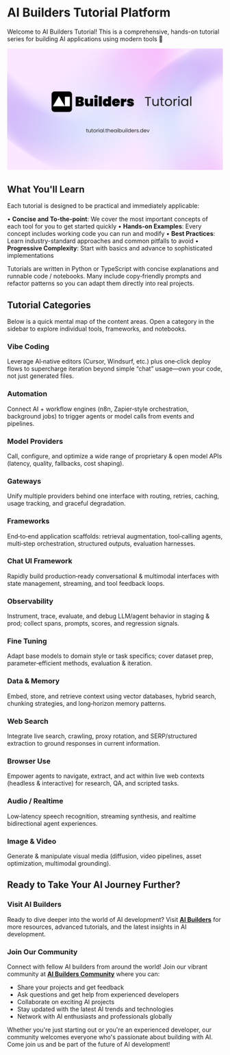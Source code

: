 # AI Builders Tutorial Platform

Welcome to AI Builders Tutorial! This is a comprehensive, hands-on tutorial series for building AI applications using modern tools 🚀

![AI Builders Tutorial Banner](public/github_banner.png)

## What You'll Learn

Each tutorial is designed to be practical and immediately applicable:

• **Concise and To-the-point**: We cover the most important concepts of each tool for you to get started quickly
• **Hands-on Examples**: Every concept includes working code you can run and modify
• **Best Practices**: Learn industry-standard approaches and common pitfalls to avoid
• **Progressive Complexity**: Start with basics and advance to sophisticated implementations

Tutorials are written in Python or TypeScript with concise explanations and runnable code / notebooks. Many include copy‑friendly prompts and refactor patterns so you can adapt them directly into real projects.



## Tutorial Categories

Below is a quick mental map of the content areas. Open a category in the sidebar to explore individual tools, frameworks, and notebooks.

### Vibe Coding
Leverage AI‑native editors (Cursor, Windsurf, etc.) plus one‑click deploy flows to supercharge iteration beyond simple “chat” usage—own your code, not just generated files.

### Automation
Connect AI + workflow engines (n8n, Zapier‑style orchestration, background jobs) to trigger agents or model calls from events and pipelines.

### Model Providers
Call, configure, and optimize a wide range of proprietary & open model APIs (latency, quality, fallbacks, cost shaping).

### Gateways
Unify multiple providers behind one interface with routing, retries, caching, usage tracking, and graceful degradation.

### Frameworks
End‑to‑end application scaffolds: retrieval augmentation, tool‑calling agents, multi‑step orchestration, structured outputs, evaluation harnesses.

### Chat UI Framework
Rapidly build production‑ready conversational & multimodal interfaces with state management, streaming, and tool feedback loops.

### Observability
Instrument, trace, evaluate, and debug LLM/agent behavior in staging & prod; collect spans, prompts, scores, and regression signals.

### Fine Tuning
Adapt base models to domain style or task specifics; cover dataset prep, parameter‑efficient methods, evaluation & iteration.

### Data & Memory
Embed, store, and retrieve context using vector databases, hybrid search, chunking strategies, and long‑horizon memory patterns.

### Web Search
Integrate live search, crawling, proxy rotation, and SERP/structured extraction to ground responses in current information.

### Browser Use
Empower agents to navigate, extract, and act within live web contexts (headless & interactive) for research, QA, and scripted tasks.

### Audio / Realtime
Low‑latency speech recognition, streaming synthesis, and realtime bidirectional agent experiences.

### Image & Video
Generate & manipulate visual media (diffusion, video pipelines, asset optimization, multimodal grounding).

## Ready to Take Your AI Journey Further?

### Visit AI Builders

Ready to dive deeper into the world of AI development? Visit **[AI Builders](https://theaibuilders.dev/)** for more resources, advanced tutorials, and the latest insights in AI development.

### Join Our Community

Connect with fellow AI builders from around the world! Join our vibrant community at **[AI Builders Community](https://theaibuilders.dev/community)** where you can:

- Share your projects and get feedback
- Ask questions and get help from experienced developers
- Collaborate on exciting AI projects
- Stay updated with the latest AI trends and technologies
- Network with AI enthusiasts and professionals globally

Whether you're just starting out or you're an experienced developer, our community welcomes everyone who's passionate about building with AI. Come join us and be part of the future of AI development!
